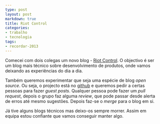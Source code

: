 ```yaml
---
type: post
layout: post
markdown: true
title: Riot Control
categories:
- trabalho
- tecnologia
tags:
- recordar-2013
---
```


Comecei com dois colegas um novo blog - [Riot Control](http://www.riot-control.net).
O objectivo é ser um blog mais técnico sobre desenvolvimento de produtos, onde
vamos deixando as experiências do dia a dia.

Também queremos experimentar que seja uma espécie de blog _open source_. Ou seja,
o projecto está no [github](https://github.com/riot-control/blog) e queremos pedir
a certas pessoas para fazer _guest posts_. Qualquer pessoa pode fazer um
_pull request_, depois o grupo faz alguma _review_, que pode passar desde alerta
de erros até mesmo sugestões. Depois faz-se o _merge_ para o blog em si.

Já tive alguns blogs técnicos mas deixo-os sempre morrer. Assim em equipa estou
confiante que vamos conseguir manter algo.
